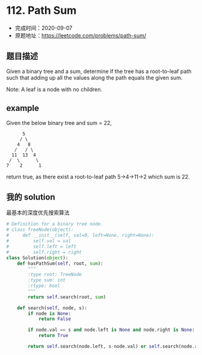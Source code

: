 # 112. Path Sum
- 完成时间：2020-09-07
- 原题地址：https://leetcode.com/problems/path-sum/

## 题目描述
Given a binary tree and a sum, determine if the tree has a root-to-leaf path such that adding up all the values along the path equals the given sum.

Note: A leaf is a node with no children.

## example
Given the below binary tree and sum = 22,
```
      5
     / \
    4   8
   /   / \
  11  13  4
 /  \      \
7    2      1
```

return true, as there exist a root-to-leaf path 5->4->11->2 which sum is 22.

## 我的 solution
最基本的深度优先搜索算法
```python
# Definition for a binary tree node.
# class TreeNode(object):
#     def __init__(self, val=0, left=None, right=None):
#         self.val = val
#         self.left = left
#         self.right = right
class Solution(object):
    def hasPathSum(self, root, sum):
        """
        :type root: TreeNode
        :type sum: int
        :rtype: bool
        """
        return self.search(root, sum)

    def search(self, node, s):
        if node is None:
            return False

        if node.val == s and node.left is None and node.right is None:
            return True

        return self.search(node.left, s-node.val) or self.search(node.right, s-node.val)
```
